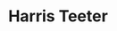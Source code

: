 ---
title: "Harris Teeter"
url: /chapel-hill/harris-teeter-west-barbee-chapel-road/
shop: supermarket
---